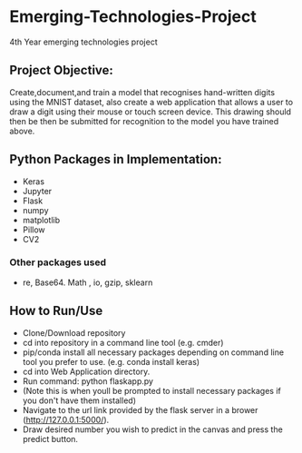 # Emerging-Technologies-Project
4th Year emerging technologies project

## Project Objective: 
Create,document,and train a model that recognises hand-written digits using the MNIST dataset, also create a web application that allows a user to draw a digit using their mouse or touch screen device. This drawing should then be then be submitted for recognition to the model you have trained above.

## Python Packages in Implementation: 
- Keras
- Jupyter
- Flask
- numpy
- matplotlib
- Pillow
- CV2
### Other packages used
- re, Base64. Math , io, gzip, sklearn

## How to Run/Use
- Clone/Download repository
- cd into repository in a command line tool (e.g. cmder)
- pip/conda install all necessary packages depending on command line tool you prefer to use. (e.g. conda install keras)
- cd into Web Application directory.
- Run command: python flaskapp.py 
- (Note this is when youll be prompted to install necessary packages if you don't have them installed)
- Navigate to the url link provided by the flask server in a brower (http://127.0.0.1:5000/).
- Draw desired number you wish to predict in the canvas and press the predict button.
